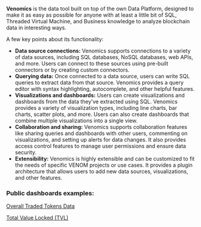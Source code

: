 **Venomics** is the data tool built on top of the own Data Platform, designed to make it as easy as possible for anyone with at least a little bit of SQL, Threaded Virtual Machine, and Business knowledge to analyze blockchain data in interesting ways.

A few key points about its functionality:

  - **Data source connections:** Venomics supports connections to a variety of data sources, including SQL databases, NoSQL databases, web APIs, and more. Users can connect to these sources using pre-built connectors or by creating custom connectors.
  - **Querying data:** Once connected to a data source, users can write SQL queries to extract data from that source. Venomics provides a query editor with syntax highlighting, autocomplete, and other helpful features.
  - **Visualizations and dashboards:** Users can create visualizations and dashboards from the data they've extracted using SQL. Venomics provides a variety of visualization types, including line charts, bar charts, scatter plots, and more. Users can also create dashboards that combine multiple visualizations into a single view.
  - **Collaboration and sharing:** Venomics supports collaboration features like sharing queries and dashboards with other users, commenting on visualizations, and setting up alerts for data changes. It also provides access control features to manage user permissions and ensure data security.
  - **Extensibility:** Venomics is highly extensible and can be customized to fit the needs of specific VENOM projects or use cases. It provides a plugin architecture that allows users to add new data sources, visualizations, and other features.


### Public dashboards examples:

[Overall Traded Tokens Data](https://venomics.xyz/public/dashboards/Q5viWVWPk4njIq7ijVIZjlm8ZHMBxBZzCxQnrARX)

[Total Value Locked (TVL)](https://venomics.xyz/public/dashboards/cnO32UW9aUyJFOofBiK8OuxY9GShzIQXgjwwwwHU)
